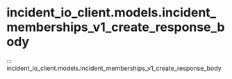 # incident_io_client.models.incident_memberships_v1_create_response_body

::: incident_io_client.models.incident_memberships_v1_create_response_body